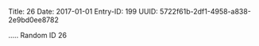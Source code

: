 Title: 26
Date: 2017-01-01
Entry-ID: 199
UUID: 5722f61b-2df1-4958-a838-2e9bd0ee8782

.....
Random ID 26
